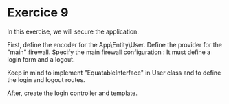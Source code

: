 # Exercice 9

In this exercise, we will secure the application.

First, define the encoder for the App\Entity\User.
Define the provider for the "main" firewall.
Specify the main firewall configuration :
	It must define a login form and a logout.

Keep in mind to implement "EquatableInterface" in User class and to define the login and logout routes.

After, create the login controller and template.
